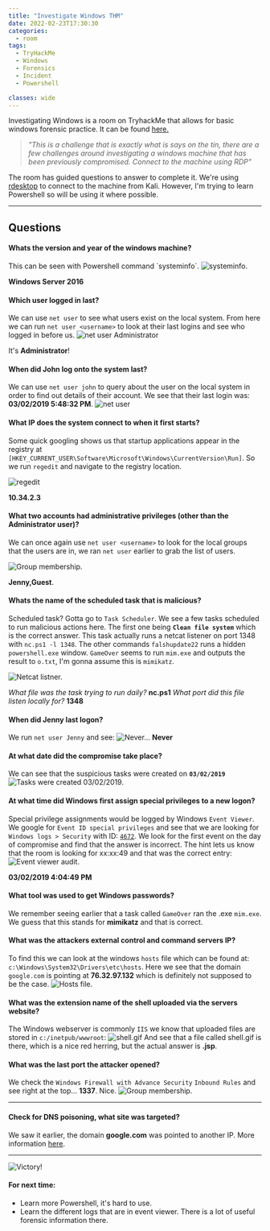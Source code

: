 ```yaml
---
title: "Investigate Windows THM"
date: 2022-02-23T17:30:30
categories:
  - room
tags:
  - TryHackMe
  - Windows
  - Forensics
  - Incident
  - Powershell

classes: wide
---
```

Investigating Windows is a room on TryhackMe that allows for basic windows forensic practice. It can be found [here.](https://tryhackme.com/room/investigatingwindows)

>*"This is a challenge that is exactly what is says on the tin, there are a few challenges around investigating a windows machine that has been previously compromised. Connect to the machine using RDP"*

The room has guided questions to answer to complete it. We're using [rdesktop](https://www.kali.org/tools/rdesktop/) to connect to the machine from Kali. However, I'm trying to learn Powershell so will be using it where possible. 

---

<h2>Questions</h2>

<h4>Whats the version and year of the windows machine?</h4>
This can be seen with Powershell command `systeminfo`.

<img src="/assets/images/investigatingwindows/iw1.PNG" alt="systeminfo.">


**Windows Server 2016**

<h4>Which user logged in last?</h4>

We can use `net user` to see what users exist on the local system. From here we can run `net user <username>` to look at their last logins and see who logged in before us.
<img src="/assets/images/investigatingwindows/iw2.PNG" alt="net user Administrator">

It's **Administrator**!

<h4>When did John log onto the system last?</h4>

We can use `net user john` to query about the user on the local system in order to find out details of their account. We see that their last login was: **03/02/2019 5:48:32 PM**.
<img src="/assets/images/investigatingwindows/iw3.PNG" alt="net user">

<h4>What IP does the system connect to when it first starts?</h4>

Some quick googling shows us that startup applications appear in the registry at `[HKEY_CURRENT_USER\Software\Microsoft\Windows\CurrentVersion\Run]`. So we run `regedit` and navigate to the registry location.

<img src="/assets/images/investigatingwindows/iw4.PNG" alt="regedit">

**10.34.2.3**

<h4>What two accounts had administrative privileges (other than the Administrator user)?</h4>

We can once again use `net user <username>` to look for the local groups that the users are in, we ran `net user` earlier to grab the list of users.

<img src="/assets/images/investigatingwindows/iw5.PNG" alt="Group membership.">

**Jenny,Guest**.

<h4>Whats the name of the scheduled task that is malicious?</h4>

Scheduled task? Gotta go to `Task Scheduler`. We see a few tasks scheduled to run malicious actions here. The first one being **`Clean file system`** which is the correct answer. This task actually runs a netcat listener on port 1348 with `nc.ps1 -l 1348`. The other commands `falshupdate22` runs a hidden `powershell.exe` window. `GameOver` seems to run `mim.exe` and outputs the result to `o.txt`, I'm gonna assume this is `mimikatz`.

<img src="/assets/images/investigatingwindows/iw6.PNG" alt="Netcat listner.">

*What file was the task trying to run daily?*
**nc.ps1**
*What port did this file listen locally for?*
**1348**

<h4>When did Jenny last logon?</h4>

We run `net user Jenny` and see:
<img src="/assets/images/investigatingwindows/iw7.PNG" alt="Never...">
**Never**

<h4>At what date did the compromise take place?</h4>

We can see that the suspicious tasks were created on **`03/02/2019`**
<img src="/assets/images/investigatingwindows/iw8.PNG" alt="Tasks were created 03/02/2019.">

<h4>At what time did Windows first assign special privileges to a new logon?</h4>

Special privilege assignments would be logged by Windows `Event Viewer`. We google for `Event ID special privileges` and see that we are looking for `Windows logs > Security` with ID: [`4672`](https://www.ultimatewindowssecurity.com/securitylog/encyclopedia/). We look for the first event on the day of compromise and find that the answer is incorrect. The hint lets us know that the room is looking for xx:xx:49 and that was the correct entry:
<img src="/assets/images/investigatingwindows/iw9.PNG" alt="Event viewer audit.">

**03/02/2019 4:04:49 PM**

<h4>What tool was used to get Windows passwords?</h4>

We remember seeing earlier that a task called `GameOver` ran the .exe `mim.exe`. We guess that this stands for **mimikatz** and that is correct.

<h4>What was the attackers external control and command servers IP?</h4>

To find this we can look at the windows `hosts` file which can be found at: `c:\Windows\System32\Drivers\etc\hosts`. Here we see that the domain `google.com` is pointing at **76.32.97.132** which is definitely not supposed to be the case. 
<img src="/assets/images/investigatingwindows/iw10.PNG" alt="Hosts file.">

<h4>What was the extension name of the shell uploaded via the servers website?</h4>

The Windows webserver is commonly `IIS` we know that uploaded files are stored in  `c:/inetpub/wwwroot`:
<img src="/assets/images/investigatingwindows/iw11.PNG" alt="shell.gif">
And see that a file called shell.gif is there, which is a nice red herring, but the actual answer is **.jsp**.

<h4>What was the last port the attacker opened?</h4>

We check the `Windows Firewall with Advance Security` `Inbound Rules` and see right at the top... **1337**. Nice.
<img src="/assets/images/investigatingwindows/iw12.PNG" alt="Group membership.">
****
<h4>Check for DNS poisoning, what site was targeted?</h4>

We saw it earlier, the domain **google.com** was pointed to another IP. More information [here](https://www.cloudflare.com/en-gb/learning/dns/dns-cache-poisoning/).

---

<img src="/assets/images/investigatingwindows/iw13.PNG" alt="Victory!">

<h4>For next time:</h4>

- Learn more Powershell, it's hard to use.
- Learn the different logs that are in event viewer. There is a lot of useful forensic information there. 




